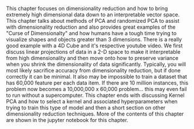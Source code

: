 This chapter focuses on dimensionality reduction and how to bring extremely high dimensional data down to an interpretable vector space. This chapter talks about methods of PCA and randomized PCA to assist with dimensionality reduction and also provides great examples of the "Curse of Dimensionalty" and how humans have a tough time trying to visualize shapes and objects greater than 3 dimensions. There is a really good example with a 4D Cube and it's respective youtube video. We first discuss linear projections of data in a 2-D space to make it interpretable from high dimensionality and then move onto how to preserve variance when you shrink the dimensionality of data significantly. Typically, you will most likely sacrifice accuracy from dimensionality reduction, but if done correctly it can be minimal. It also may be impossible to train a dataset that has 60,000 feature per each data item. If there are 10 million instances, this problem now becomes a 10,000,000 x 60,000 problem... this may even fail to run without a supercomputer. This chapter ends with discussing Kernel PCA and how to select a kernel and associated hyperparameters when trying to train this type of model and then a short section on other dimensionality reduction techniques.
More of the contents of this chapter are shown in the jupyter notebook for this chapter.

